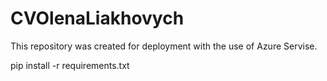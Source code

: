 # CVOlenaLiakhovych
This repository was created for deployment with the use of Azure Servise.

 pip install -r requirements.txt